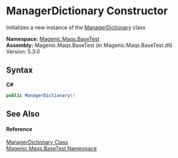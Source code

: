 # ManagerDictionary Constructor 
 

Initializes a new instance of the <a href="MAQS_5/BaseTest_AUTOGENERATED/ManagerDictionary_Class">ManagerDictionary</a> class

**Namespace:**&nbsp;<a href="MAQS_5/BaseTest_AUTOGENERATED/Magenic-Maqs-BaseTest_Namespace">Magenic.Maqs.BaseTest</a><br />**Assembly:**&nbsp;Magenic.Maqs.BaseTest (in Magenic.Maqs.BaseTest.dll) Version: 5.3.0

## Syntax

**C#**<br />
``` C#
public ManagerDictionary()
```


## See Also


#### Reference
<a href="MAQS_5/BaseTest_AUTOGENERATED/ManagerDictionary_Class">ManagerDictionary Class</a><br /><a href="MAQS_5/BaseTest_AUTOGENERATED/Magenic-Maqs-BaseTest_Namespace">Magenic.Maqs.BaseTest Namespace</a><br />